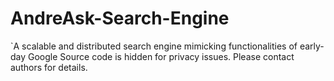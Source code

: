 # AndreAsk-Search-Engine
`A scalable and distributed search engine mimicking functionalities of early-day Google
Source code is hidden for privacy issues. Please contact authors for details. 
